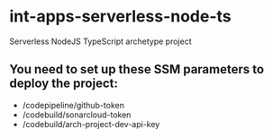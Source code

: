 # int-apps-serverless-node-ts
Serverless NodeJS TypeScript archetype project

## You need to set up these SSM parameters to deploy the project:
* /codepipeline/github-token
* /codebuild/sonarcloud-token
* /codebuild/arch-project-dev-api-key